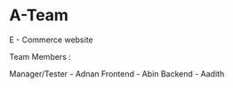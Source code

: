 # A-Team
E - Commerce website

Team Members :

Manager/Tester - Adnan
Frontend - Abin
Backend - Aadith